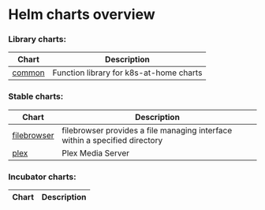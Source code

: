 # Helm charts overview
### Library charts:
| Chart | Description |
| ----- | ----------- |
| [common](library/common) | Function library for k8s-at-home charts |
### Stable charts:
| Chart | Description |
| ----- | ----------- |
| [filebrowser](stable/filebrowser) | filebrowser provides a file managing interface within a specified directory |
| [plex](stable/plex) | Plex Media Server |
### Incubator charts:
| Chart | Description |
| ----- | ----------- |

